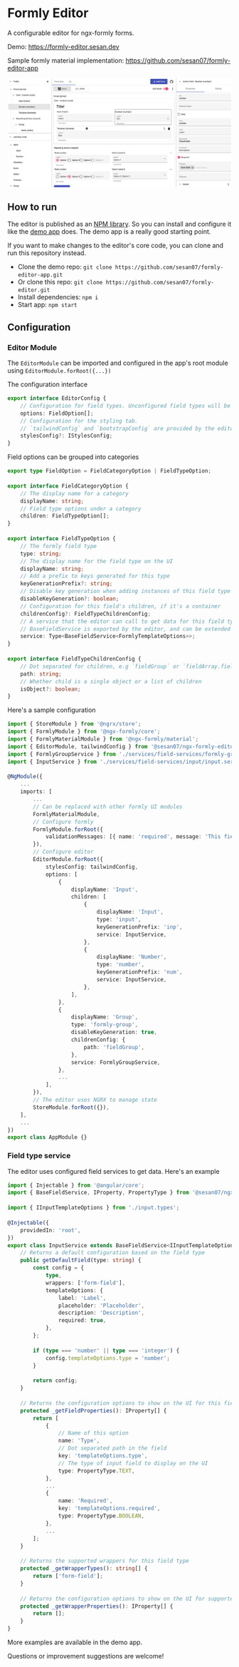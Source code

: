 # Formly Editor

A configurable editor for ngx-formly forms.

Demo: https://formly-editor.sesan.dev

Sample formly material implementation: https://github.com/sesan07/formly-editor-app

![Demo Screenshot](docs/img/screenshot.png 'Demo Screenshot')

## How to run

The editor is published as an [NPM library](https://www.npmjs.com/package/@sesan07/ngx-formly-editor). So you can install and configure it like the [demo app](https://github.com/sesan07/formly-editor-app) does. The demo app is a really good starting point.

If you want to make changes to the editor's core code, you can clone and run this repository instead.

-   Clone the demo repo: `git clone https://github.com/sesan07/formly-editor-app.git`
-   Or clone this repo: `git clone https://github.com/sesan07/formly-editor.git`
-   Install dependencies: `npm i`
-   Start app: `npm start`

## Configuration

### Editor Module

The `EditorModule` can be imported and configured in the app's root module using `EditorModule.forRoot({...})`

The configuration interface

```typescript
export interface EditorConfig {
    // Configuration for field types. Unconfigured field types will be treated as generic
    options: FieldOption[];
    // Configuration for the styling tab.
    // `tailwindConfig` and `bootstrapConfig` are provided by the editor, but you can create yours
    stylesConfig?: IStylesConfig;
}
```

Field options can be grouped into categories

```typescript
export type FieldOption = FieldCategoryOption | FieldTypeOption;

export interface FieldCategoryOption {
    // The display name for a category
    displayName: string;
    // Field type options under a category
    children: FieldTypeOption[];
}

export interface FieldTypeOption {
    // The formly field type
    type: string;
    // The display name for the field type on the UI
    displayName: string;
    // Add a prefix to keys generated for this type
    keyGenerationPrefix?: string;
    // Disable key generation when adding instances of this field type
    disableKeyGeneration?: boolean;
    // Configuration for this field's children, if it's a container
    childrenConfig?: FieldTypeChildrenConfig;
    // A service that the editor can call to get data for this field type
    // BaseFieldService is exported by the editor, and can be extended for each or all field types
    service: Type<BaseFieldService<FormlyTemplateOptions>>;
}

export interface FieldTypeChildrenConfig {
    // Dot separated for children, e.g `fieldGroup` or `fieldArray.fieldGroup`
    path: string;
    // Whether child is a single object or a list of children
    isObject?: boolean;
}
```

Here's a sample configuration

```typescript
import { StoreModule } from '@ngrx/store';
import { FormlyModule } from '@ngx-formly/core';
import { FormlyMaterialModule } from '@ngx-formly/material';
import { EditorModule, tailwindConfig } from '@sesan07/ngx-formly-editor';
import { FormlyGroupService } from './services/field-services/formly-group/formly-group.service';
import { InputService } from './services/field-services/input/input.service';

@NgModule({
    ...
    imports: [
        ...
        // Can be replaced with other formly UI modules
        FormlyMaterialModule,
        // Configure formly
        FormlyModule.forRoot({
            validationMessages: [{ name: 'required', message: 'This field is required' }],
        }),
        // Configure editor
        EditorModule.forRoot({
            stylesConfig: tailwindConfig,
            options: [
                {
                    displayName: 'Input',
                    children: [
                        {
                            displayName: 'Input',
                            type: 'input',
                            keyGenerationPrefix: 'inp',
                            service: InputService,
                        },
                        {
                            displayName: 'Number',
                            type: 'number',
                            keyGenerationPrefix: 'num',
                            service: InputService,
                        },
                    ],
                },
                {
                    displayName: 'Group',
                    type: 'formly-group',
                    disableKeyGeneration: true,
                    childrenConfig: {
                        path: 'fieldGroup',
                    },
                    service: FormlyGroupService,
                },
                ...
            ],
        }),
        // The editor uses NGRX to manage state
        StoreModule.forRoot({}),
    ],
    ...
})
export class AppModule {}

```

### Field type service

The editor uses configured field services to get data. Here's an example

```typescript
import { Injectable } from '@angular/core';
import { BaseFieldService, IProperty, PropertyType } from '@sesan07/ngx-formly-editor';

import { IInputTemplateOptions } from './input.types';

@Injectable({
    providedIn: 'root',
})
export class InputService extends BaseFieldService<IInputTemplateOptions> {
    // Returns a default configuration based on the field type
    public getDefaultField(type: string) {
        const config = {
            type,
            wrappers: ['form-field'],
            templateOptions: {
                label: 'Label',
                placeholder: 'Placeholder',
                description: 'Description',
                required: true,
            },
        };

        if (type === 'number' || type === 'integer') {
            config.templateOptions.type = 'number';
        }

        return config;
    }

    // Returns the configuration options to show on the UI for this field type
    protected _getFieldProperties(): IProperty[] {
        return [
            {
                // Name of this option
                name: 'Type',
                // Dot separated path in the field
                key: 'templateOptions.type',
                // The type of input field to display on the UI
                type: PropertyType.TEXT,
            },
            ...
            {
                name: 'Required',
                key: 'templateOptions.required',
                type: PropertyType.BOOLEAN,
            },
            ...
        ];
    }

    // Returns the supported wrappers for this field type
    protected _getWrapperTypes(): string[] {
        return ['form-field'];
    }

    // Returns the configuration options to show on the UI for supported wrappers
    protected _getWrapperProperties(): IProperty[] {
        return [];
    }
}
```

More examples are available in the demo app.

Questions or improvement suggestions are welcome!
